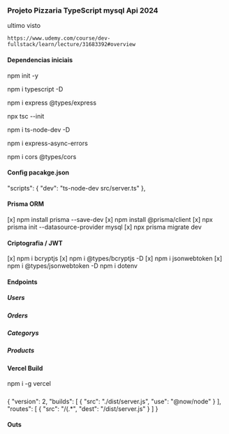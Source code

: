 ### Projeto Pizzaria TypeScript mysql Api 2024

ultimo visto
```
https://www.udemy.com/course/dev-fullstack/learn/lecture/31683392#overview
```
#### Dependencias iniciais
npm init -y

npm i typescript -D

npm i express @types/express

npx tsc --init

npm i ts-node-dev -D

npm i express-async-errors

npm i cors @types/cors

#### Config pacakge.json
"scripts": {
    "dev": "ts-node-dev src/server.ts"
},

#### Prisma ORM 
[x] npm install prisma --save-dev
[x] npm install @prisma/client
[x] npx prisma init --datasource-provider mysql
[x] npx prisma migrate dev 


#### Criptografia / JWT
[x] npm i bcryptjs
[x] npm i @types/bcryptjs -D
[x] npm i jsonwebtoken
[x] npm i @types/jsonwebtoken -D
    npm i dotenv

#### Endpoints

##### Users

##### Orders

##### Categorys

##### Products

#### Vercel Build
npm i -g vercel
#####
{
    "version": 2,
    "builds": [
        { 
            "src": "./dist/server.js", 
            "use": "@now/node"
        }
    ],
    "routes": [
        { 
            "src": "/(.*", 
            "dest": "/dist/server.js"
            }
    ]
}

#### Outs